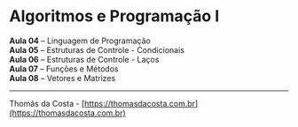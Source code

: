 # Algoritmos e Programação I

**Aula 04** – Linguagem de Programação<br/>
**Aula 05** – Estruturas de Controle - Condicionais<br/>
**Aula 06** – Estruturas de Controle - Laços<br/>
**Aula 07** – Funções e Métodos<br/>
**Aula 08** – Vetores e Matrizes<br/>

---

Thomás da Costa - [https://thomasdacosta.com.br](https://thomasdacosta.com.br)
